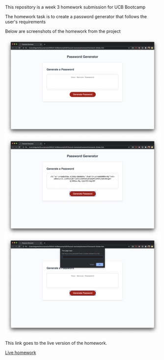 This repository is a week 3 homework submission for UCB Bootcamp

The homework task is to create a password generator that follows the user's requirements

Below are screenshots of the homework from the project

![Screenshot 1](./screenshots/ss1.png)
![Screenshot 2](./screenshots/ss2.png)
![Screenshot 3](./screenshots/ss3.png)

This link goes to the live version of the homework.

[Live homework](https://berjonbatistiana.github.io/Homework-3/)

